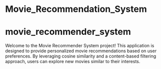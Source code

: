 ﻿# Movie_Recommendation_System
# movie_recommender_system

Welcome to the Movie Recommender System project! This application is designed to provide personalized movie recommendations based on user preferences. By leveraging cosine similarity and a content-based filtering approach, users can explore new movies similar to their interests.
